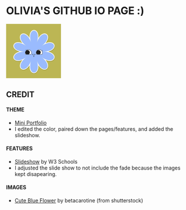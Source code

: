 # OLIVIA'S GITHUB IO PAGE :)
![Cute Blue Flower](https://github.com/oimartin/oimartin.github.io/blob/master/img/blue_cute_space_med.png)

## CREDIT
#### **THEME** 
- [Mini Portfolio](https://www.free-css.com/free-css-templates/page181/mini-portfolio)
- I edited the color, paired down the pages/features, and added the slideshow.
#### **FEATURES** 
- [Slideshow](https://www.w3schools.com/howto/howto_js_slideshow.asp) by W3 Schools
- I adjusted the slide show to not include the fade because the images kept disapearing.
#### **IMAGES** 
- [Cute Blue Flower](https://www.shutterstock.com/g/beta-carotine) by betacarotine (from shutterstock)
